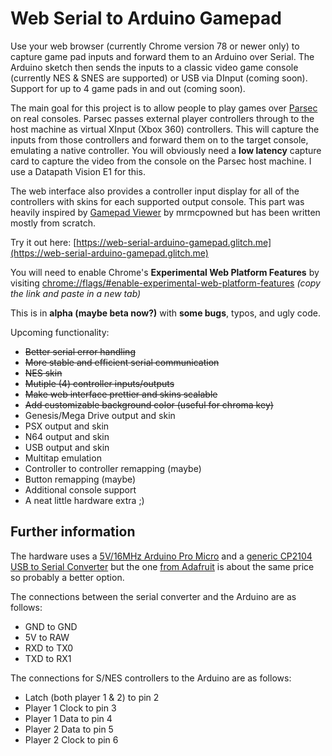 # Web Serial to Arduino Gamepad

Use your web browser (currently Chrome version 78 or newer only) to capture game pad inputs and forward them to an Arduino over Serial.
The Arduino sketch then sends the inputs to a classic video game console (currently NES & SNES are supported) or USB via DInput (coming soon).
Support for up to 4 game pads in and out (coming soon).

The main goal for this project is to allow people to play games over [Parsec](https://parsec.app) on real consoles. 
Parsec passes external player controllers through to the host machine as virtual XInput (Xbox 360) controllers. 
This will capture the inputs from those controllers and forward them on to the target console, emulating a native controller.
You will obviously need a **low latency** capture card to capture the video from the console on the Parsec host machine. I use a Datapath Vision E1 for this. 

The web interface also provides a controller input display for all of the controllers with skins for each supported output console. 
This part was heavily inspired by [Gamepad Viewer](https://gamepadviewer.com) by mrmcpowned but has been written mostly from scratch.

Try it out here: [https://web-serial-arduino-gamepad.glitch.me](https://web-serial-arduino-gamepad.glitch.me)

You will need to enable Chrome's **Experimental Web Platform Features** by visiting [chrome://flags/#enable-experimental-web-platform-features](chrome://flags/#enable-experimental-web-platform-features)
_(copy the link and paste in a new tab)_

This is in **alpha (maybe beta now?)** with **some bugs**, typos, and ugly code.

Upcoming functionality:

- ~~Better serial error handling~~
- ~~More stable and efficient serial communication~~
- ~~NES skin~~
- ~~Mutiple (4) controller inputs/outputs~~
- ~~Make web interface prettier and skins scalable~~
- ~~Add customizable background color (useful for chroma key)~~
- Genesis/Mega Drive output and skin
- PSX output and skin
- N64 output and skin
- USB output and skin
- Multitap emulation
- Controller to controller remapping (maybe)
- Button remapping (maybe)
- Additional console support
- A neat little hardware extra ;)

## Further information

The hardware uses a [5V/16MHz Arduino Pro Micro](https://www.sparkfun.com/products/12640) and a [generic CP2104 USB to Serial Converter](https://www.amazon.com/NOYITO-CP2104-Serial-Converter-Adapter/dp/B07F5FPQH) 
but the one [from Adafruit](https://www.adafruit.com/product/3309) is about the same price so probably a better option. 

The connections between the serial converter and the Arduino are as follows:

- GND to GND
- 5V to RAW
- RXD to TX0
- TXD to RX1

The connections for S/NES controllers to the Arduino are as follows:

- Latch (both player 1 & 2) to pin 2
- Player 1 Clock to pin 3
- Player 1 Data to pin 4
- Player 2 Data to pin 5
- Player 2 Clock to pin 6

